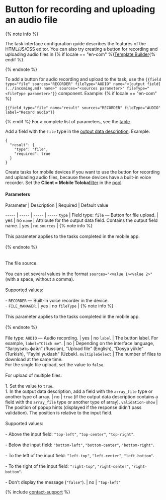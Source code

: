 # Button for recording and uploading an audio file

{% note info %}

The task interface configuration guide describes the features of the HTML/JS/CSS editor. You can also try creating a button for recording and uploading audio files in {% if locale == "en-com" %}[Template Builder](https://toloka.ai/en/docs/template-builder/reference/field.audio){% endif %}.

{% endnote %}


To add a button for audio recording and upload to the task, use the `{{field type="file" sources="RECORDER" fileType="AUDIO" name="<[output field](../incoming.md) name>" sources="<sources parameter>" fileType="<fileType parameter>"}}` component. Example:
 {% if locale == "en-com" %}
```no-highlight
{{field type="file" name="result" sources="RECORDER" fileType="AUDIO" label="Record audio"}}
```
{% endif %}
For a complete list of parameters, see the [table](#table).

Add a field with the `file` type in the [output data description](../incoming.md). Example:

```no-highlight
{
  "result": {
    "type": "file",
    "required": true
  }
}
```

Create tasks for mobile devices if you want to use the button for recording and uploading audio files, because these devices have a built-in voice recorder. Set the **Client = Mobile Toloka**[filter](../filters.md) in the [pool](../../../glossary.md#pool-ru).

#### Parameters


Parameter
 |
Description
 |
Required
 |
Default value

----- | ----- | ----- | -----
``` type ``` | Field type: `file` — Button for file upload. | yes | no
``` name ``` | Attribute for the output data field. Contains the output field name. | yes | no
``` sources ``` | {% note info %}<br/><br/>This parameter applies to the tasks completed in the mobile app.<br/><br/>{% endnote %}<br/><br/><br/>The file source.<br/><br/>You can set several values in the format `sources="<value 1><value 2>"` (with a space, without a comma).<br/><br/>Supported values:<br/><br/>- `RECORDER` — Built-in voice recorder in the device.<br/>- `FILE_MANAGER`. | yes | no
``` fileType ``` | {% note info %}<br/><br/>This parameter applies to the tasks completed in the mobile app.<br/><br/>{% endnote %}<br/><br/>File type: `AUDIO` — Audio recording. | yes | no
``` label ``` | The button label. For example, `label="Click me"`. | no | Depending on the interface language, <q>Загрузить файл</q> (Russian), <q>Upload file</q> (English), <q>Dosya yükle</q> (Turkish), <q>Faylni yuklash</q> (Uzbek).
``` multipleSelect ``` | The number of files to download at the same time.<br/>For the single file upload, set the value to `false`.<br/><br/>For upload of multiple files:<br/><br/>1. Set the value to `true`.<br/>1. In the output data description, add a field with the `array_file` type or another type of array. | no | `true` (if the output data description contains a field with the `array_file` type or another type of array).
``` validation-show ``` | The position of popup hints (displayed if the response didn't pass validation). The position is relative to the input field.<br/><br/>Supported values:<br/><br/>- Above the input field: `"top-left"`, `"top-center"`, `"top-right"`.<br/>    <br/>- Below the input field: `"bottom-left"`, `"bottom-center"`, `"bottom-right"`.<br/>    <br/>- To the left of the input field: `"left-top"`, `"left-center"`, `"left-bottom"`.<br/>    <br/>- To the right of the input field: `"right-top"`, `"right-center"`, `"right-bottom"`.<br/>    <br/>- Don't display the message (`"false"`). | no | ``` "top-left" ```

{% include [contact-support](../../_includes/contact-support-help.md) %}
